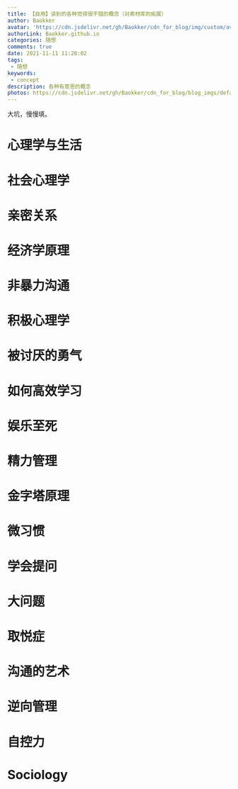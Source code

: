 ```yaml
---
title: 【自用】读到的各种觉得很不错的概念（对素材库的拓展）
author: Baokker
avatar: 'https://cdn.jsdelivr.net/gh/Baokker/cdn_for_blog/img/custom/avatar.jpg'
authorLink: Baokker.github.io
categories: 随想
comments: true
date: 2021-11-11 11:28:02
tags:
 - 随想
keywords:
 - concept
description: 各种有意思的概念
photos: https://cdn.jsdelivr.net/gh/Baokker/cdn_for_blog/blog_imgs/defaultImages.jpg
---
```


大坑，慢慢填。

# 心理学与生活



# 社会心理学



# 亲密关系



# 经济学原理



# 非暴力沟通



# 积极心理学



# 被讨厌的勇气



# 如何高效学习



# 娱乐至死



# 精力管理



# 金字塔原理



# 微习惯



# 学会提问



# 大问题



# 取悦症



# 沟通的艺术



# 逆向管理



# 自控力



# Sociology